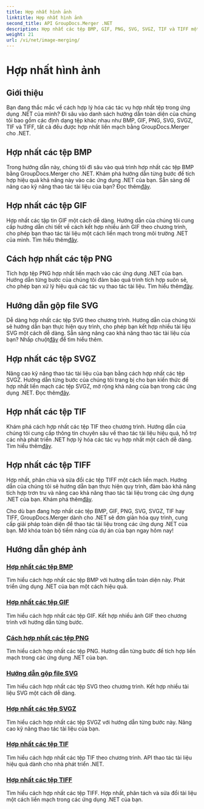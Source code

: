 ```yaml
---
title: Hợp nhất hình ảnh
linktitle: Hợp nhất hình ảnh
second_title: API GroupDocs.Merger .NET
description: Hợp nhất các tệp BMP, GIF, PNG, SVG, SVGZ, TIF và TIFF một cách liền mạch với GroupDocs.Merger .NET. Tích hợp hiệu quả thao tác tài liệu vào các ứng dụng .NET của bạn.
weight: 21
url: /vi/net/image-merging/
---
```


# Hợp nhất hình ảnh

## Giới thiệu

Bạn đang thắc mắc về cách hợp lý hóa các tác vụ hợp nhất tệp trong ứng dụng .NET của mình? Đi sâu vào danh sách hướng dẫn toàn diện của chúng tôi bao gồm các định dạng tệp khác nhau như BMP, GIF, PNG, SVG, SVGZ, TIF và TIFF, tất cả đều được hợp nhất liền mạch bằng GroupDocs.Merger cho .NET.

## Hợp nhất các tệp BMP

 Trong hướng dẫn này, chúng tôi đi sâu vào quá trình hợp nhất các tệp BMP bằng GroupDocs.Merger cho .NET. Khám phá hướng dẫn từng bước để tích hợp hiệu quả khả năng này vào các ứng dụng .NET của bạn. Sẵn sàng để nâng cao kỹ năng thao tác tài liệu của bạn? Đọc thêm[đây](./merge-bmp-files/).

## Hợp nhất các tệp GIF

 Hợp nhất các tập tin GIF một cách dễ dàng. Hướng dẫn của chúng tôi cung cấp hướng dẫn chi tiết về cách kết hợp nhiều ảnh GIF theo chương trình, cho phép bạn thao tác tài liệu một cách liền mạch trong môi trường .NET của mình. Tìm hiểu thêm[đây](./merging-gif-files/).

## Cách hợp nhất các tệp PNG

Tích hợp tệp PNG hợp nhất liền mạch vào các ứng dụng .NET của bạn. Hướng dẫn từng bước của chúng tôi đảm bảo quá trình tích hợp suôn sẻ, cho phép bạn xử lý hiệu quả các tác vụ thao tác tài liệu. Tìm hiểu thêm[đây](./how-to-merge-png-files/).

## Hướng dẫn gộp file SVG

 Dễ dàng hợp nhất các tệp SVG theo chương trình. Hướng dẫn của chúng tôi sẽ hướng dẫn bạn thực hiện quy trình, cho phép bạn kết hợp nhiều tài liệu SVG một cách dễ dàng. Sẵn sàng nâng cao khả năng thao tác tài liệu của bạn? Nhấp chuột[đây](./guide-merging-svg-files/) để tìm hiểu thêm.

## Hợp nhất các tệp SVGZ

 Nâng cao kỹ năng thao tác tài liệu của bạn bằng cách hợp nhất các tệp SVGZ. Hướng dẫn từng bước của chúng tôi trang bị cho bạn kiến thức để hợp nhất liền mạch các tệp SVGZ, mở rộng khả năng của bạn trong các ứng dụng .NET. Đọc thêm[đây](./merging-svgz-files/).

## Hợp nhất các tệp TIF

 Khám phá cách hợp nhất các tệp TIF theo chương trình. Hướng dẫn của chúng tôi cung cấp thông tin chuyên sâu về thao tác tài liệu hiệu quả, hỗ trợ các nhà phát triển .NET hợp lý hóa các tác vụ hợp nhất một cách dễ dàng. Tìm hiểu thêm[đây](./merge-tif-files/).

## Hợp nhất các tệp TIFF

Hợp nhất, phân chia và sửa đổi các tệp TIFF một cách liền mạch. Hướng dẫn của chúng tôi sẽ hướng dẫn bạn thực hiện quy trình, đảm bảo khả năng tích hợp trơn tru và nâng cao khả năng thao tác tài liệu trong các ứng dụng .NET của bạn. Khám phá thêm[đây](./merging-tiff-files/).

Cho dù bạn đang hợp nhất các tệp BMP, GIF, PNG, SVG, SVGZ, TIF hay TIFF, GroupDocs.Merger dành cho .NET sẽ đơn giản hóa quy trình, cung cấp giải pháp toàn diện để thao tác tài liệu trong các ứng dụng .NET của bạn. Mở khóa toàn bộ tiềm năng của dự án của bạn ngay hôm nay!
## Hướng dẫn ghép ảnh
### [Hợp nhất các tệp BMP](./merge-bmp-files/)
Tìm hiểu cách hợp nhất các tệp BMP với hướng dẫn toàn diện này. Phát triển ứng dụng .NET của bạn một cách hiệu quả.
### [Hợp nhất các tệp GIF](./merging-gif-files/)
Tìm hiểu cách hợp nhất các tệp GIF. Kết hợp nhiều ảnh GIF theo chương trình với hướng dẫn từng bước.
### [Cách hợp nhất các tệp PNG](./how-to-merge-png-files/)
Tìm hiểu cách hợp nhất các tệp PNG. Hướng dẫn từng bước để tích hợp liền mạch trong các ứng dụng .NET của bạn.
### [Hướng dẫn gộp file SVG](./guide-merging-svg-files/)
Tìm hiểu cách hợp nhất các tệp SVG theo chương trình. Kết hợp nhiều tài liệu SVG một cách dễ dàng.
### [Hợp nhất các tệp SVGZ](./merging-svgz-files/)
Tìm hiểu cách hợp nhất các tệp SVGZ với hướng dẫn từng bước này. Nâng cao kỹ năng thao tác tài liệu của bạn.
### [Hợp nhất các tệp TIF](./merge-tif-files/)
Tìm hiểu cách hợp nhất các tệp TIF theo chương trình. API thao tác tài liệu hiệu quả dành cho nhà phát triển .NET.
### [Hợp nhất các tệp TIFF](./merging-tiff-files/)
Tìm hiểu cách hợp nhất các tệp TIFF. Hợp nhất, phân tách và sửa đổi tài liệu một cách liền mạch trong các ứng dụng .NET của bạn.